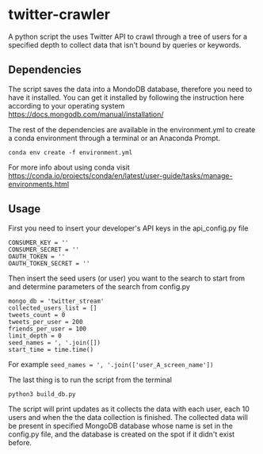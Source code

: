 # twitter-crawler
A python script the uses Twitter API to crawl through a tree of users for a specified depth to collect data that isn't bound by queries or keywords.


## Dependencies
The script saves the data into a MondoDB database, therefore you need to have it installed. You can get it installed by following the instruction here according to your operating system <https://docs.mongodb.com/manual/installation/>

The rest of the dependencies are available in the environment.yml to create a conda environment through a terminal or an Anaconda Prompt.

```conda env create -f environment.yml```

For more info about using conda visit <https://conda.io/projects/conda/en/latest/user-guide/tasks/manage-environments.html>

## Usage

First you need to insert your developer's API keys in the api_config.py file

```
CONSUMER_KEY = ''
CONSUMER_SECRET = ''
OAUTH_TOKEN = ''
OAUTH_TOKEN_SECRET = ''
```

Then insert the seed users (or user) you want to the search to start from and determine parameters of the search from config.py

```
mongo_db = 'twitter_stream'
collected_users_list = []
tweets_count = 0
tweets_per_user = 200
friends_per_user = 100
limit_depth = 0 
seed_names = ', '.join([])
start_time = time.time()
```

For example ```seed_names = ', '.join(['user_A_screen_name'])```

The last thing is to run the script from the terminal 

```python3 build_db.py```

The script will print updates as it collects the data with each user, each 10 users and when the the data collection is finished. The collected data will be present in specified MongoDB database whose name is set in the config.py file, and the database is created on the spot if it didn't exist before.

